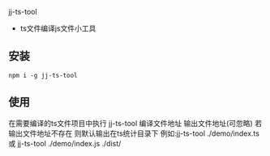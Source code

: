 jj-ts-tool

- ts文件编译js文件小工具
## 安装
```
npm i -g jj-ts-tool
```
## 使用

在需要编译的ts文件项目中执行 jj-ts-tool 编译文件地址 输出文件地址(可忽略)
若输出文件地址不存在 则默认输出在ts统计目录下 例如:jj-ts-tool ./demo/index.ts   或 jj-ts-tool ./demo/index.js ./dist/